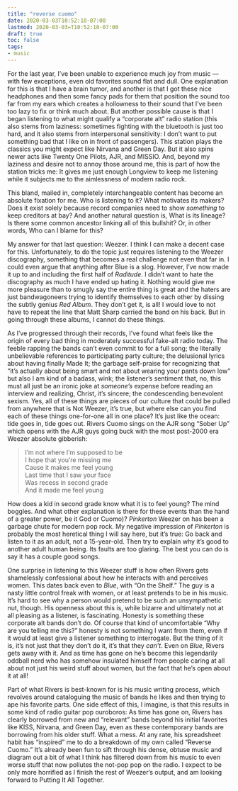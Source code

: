 ```yaml
---
title: "reverse cuomo"
date: 2020-03-03T10:52:10-07:00
lastmod: 2020-03-03=T10:52:10-07:00
draft: true
toc: false
tags: 
- music
---
```

For the last year, I’ve been unable to experience much joy from music — with few exceptions, even old favorites sound flat and dull. One explanation for this is that I have a brain tumor, and another is that I got these nice headphones and then some fancy pads for them that position the sound too far from my ears which creates a hollowness to their sound that I’ve been too lazy to fix or think much about. But another possible cause is that I began listening to what might qualify a “corporate alt” radio station (this also stems from laziness: sometimes fighting with the bluetooth is just too hard, and it also stems from interpersonal sensitivity: I don’t want to put something bad that I like on in front of passengers). This station plays the classics you might expect like Nirvana and Green Day. But it also spins newer acts like Twenty One Pilots, AJR, and MISSIO. And, beyond my laziness and desire not to annoy those around me, this is part of how the station tricks me: It gives me just enough Longview to keep me listening while it subjects me to the aimlessness of modern radio rock.

<!--more-->

This bland, mailed in, completely interchangeable content has become an absolute fixation for me. Who is listening to it? What motivates its makers? Does it exist solely because record companies need to show *something* to keep creditors at bay? And another natural question is, What is its lineage? Is there some common ancestor linking all of this bullshit? Or, in other words, Who can I blame for this?

My answer for that last question: Weezer. I think I can make a decent case for this. Unfortunately, to do the topic just requires listening to the Weezer discography, something that becomes a real challenge not even that far in. I could even argue that anything after Blue is a slog. However, I’ve now made it up to and including the first half of *Raditude*. I didn’t want to hate the discography as much I have ended up hating it. Nothing would give me more pleasure than to smugly say the entire thing is great and the haters are just bandwagoneers trying to identify themselves to each other by dissing the subtly genius *Red Album*. They don’t get it, is all! I would love to not have to repeat the line that Matt Sharp carried the band on his back. But in going through these albums, I cannot do these things.

As I’ve progressed through their records, I’ve found what feels like the origin of every bad thing in moderately successful fake-alt radio today. The feeble rapping the bands can’t even commit to for a full song; the literally unbelievable references to participating party culture; the delusional lyrics about having finally Made It; the garbage self-praise for recognizing that “it’s actually about being smart and not about wearing your pants down low” but also I am kind of a badass, wink; the listener’s sentiment that, no, this must all just be an ironic joke at *someone’s* expense before reading an interview and realizing, Christ, it’s sincere; the condescending benevolent sexism. Yes, all of these things are pieces of our culture that could be pulled from anywhere that is Not Weezer, it’s true, but where else can you find each of these things one-for-one all in one place? It’s just like the ocean: tide goes in, tide goes out. Rivers Cuomo sings on the AJR song “Sober Up” which opens with the AJR guys going buck with the most post-2000 era Weezer absolute gibberish: 

> I’m not where I’m supposed to be  
> I hope that you’re missing me  
> Cause it makes me feel young  
> Last time that I saw your face  
> Was recess in second grade  
> And it made me feel young  

How does a kid in second grade know what it is to feel young? The mind boggles. And what other explanation is there for these events than the hand of a greater power, be it God or Cuomo)? *Pinkerton* Weezer on has been a garbage chute for modern pop rock. My negative impression of *Pinkerton* is probably the most heretical thing I will say here, but it’s true: Go back and listen to it as an adult, not a 15-year-old. Then try to explain why it’s good to another adult human being. Its faults are too glaring. The best you can do is say it has a couple good songs.

One surprise in listening to this Weezer stuff is how often Rivers gets shamelessly confessional about how he interacts with and perceives women. This dates back even to *Blue*, with “On the Shelf.” The guy is a nasty little control freak with women, or at least pretends to be in his music. It’s hard to see why a person would pretend to be such an unsympathetic nut, though. His openness about this is, while bizarre and ultimately not at all pleasing as a listener, is fascinating. Honesty is something these corporate alt bands don’t do. Of course that kind of uncomfortable “Why are you telling me this?” honesty is not something I want from them, even if it would at least give a listener something to interrogate. But the thing of it is, it’s not just that they don’t do it, it’s that they *can’t*. Even on *Blue*, Rivers gets away with it. And as time has gone on he’s become this legendarily oddball nerd who has somehow insulated himself from people caring at all about not just his weird stuff about women, but the fact that he’s open about it at all! 

Part of what Rivers is best-known for is his music writing process, which revolves around cataloguing the music of bands he likes and then trying to ape his favorite parts. One side effect of this, I imagine, is that this results in some kind of radio guitar pop ouroboros: As time has gone on, Rivers has clearly borrowed from new and “relevant” bands beyond his initial favorites like KISS, Nirvana, and Green Day, even as these contemporary bands are borrowing from his older stuff. What a mess. At any rate, his spreadsheet habit has “inspired” me to do a breakdown of my own called “Reverse Cuomo.” It’s already been fun to sift through his dense, obtuse music and diagram out a bit of what I think has filtered down from his music to even worse stuff that now pollutes the not-pop pop on the radio. I expect to be only more horrified as I finish the rest of Weezer’s output, and am looking forward to Putting It All Together.